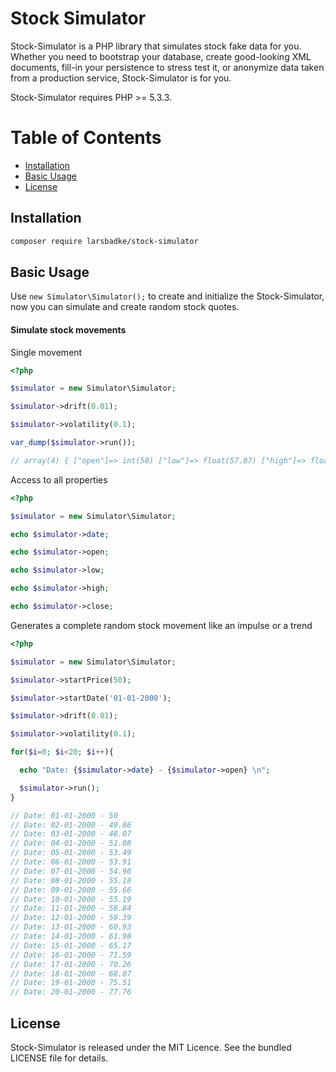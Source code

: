 # Stock Simulator

Stock-Simulator is a PHP library that simulates stock fake data for you. Whether you need to bootstrap your database, create good-looking XML documents, fill-in your persistence to stress test it, or anonymize data taken from a production service, Stock-Simulator is for you.

Stock-Simulator requires PHP >= 5.3.3.

# Table of Contents

- [Installation](#installation)
- [Basic Usage](#basic-usage)
- [License](#license)


## Installation

```sh
composer require larsbadke/stock-simulator
```

## Basic Usage

Use `new Simulator\Simulator();` to create and initialize the Stock-Simulator, now you can simulate and create random stock quotes.

#### Simulate stock movements
Single movement
```php
<?php

$simulator = new Simulator\Simulator;

$simulator->drift(0.01);

$simulator->volatility(0.1);

var_dump($simulator->run());

// array(4) { ["open"]=> int(58) ["low"]=> float(57.07) ["high"]=> float(61.33) ["close"]=> float(61.33) }

```

Access to all properties
```php
<?php

$simulator = new Simulator\Simulator;

echo $simulator->date;

echo $simulator->open;

echo $simulator->low;

echo $simulator->high;

echo $simulator->close;
```

Generates a complete random stock movement like an impulse or a trend

```php
<?php

$simulator = new Simulator\Simulator;

$simulator->startPrice(50);

$simulator->startDate('01-01-2000');

$simulator->drift(0.01);

$simulator->volatility(0.1);

for($i=0; $i<20; $i++){

  echo "Date: {$simulator->date} - {$simulator->open} \n";

  $simulator->run();
}

// Date: 01-01-2000 - 50 
// Date: 02-01-2000 - 49.86 
// Date: 03-01-2000 - 48.07 
// Date: 04-01-2000 - 51.08 
// Date: 05-01-2000 - 53.49 
// Date: 06-01-2000 - 53.91 
// Date: 07-01-2000 - 54.96 
// Date: 08-01-2000 - 55.18 
// Date: 09-01-2000 - 55.66 
// Date: 10-01-2000 - 55.19 
// Date: 11-01-2000 - 58.84 
// Date: 12-01-2000 - 59.39 
// Date: 13-01-2000 - 60.93 
// Date: 14-01-2000 - 61.98 
// Date: 15-01-2000 - 65.17 
// Date: 16-01-2000 - 71.59 
// Date: 17-01-2000 - 70.26 
// Date: 18-01-2000 - 68.07 
// Date: 19-01-2000 - 75.51 
// Date: 20-01-2000 - 77.76 


```

## License

Stock-Simulator is released under the MIT Licence. See the bundled LICENSE file for details.

